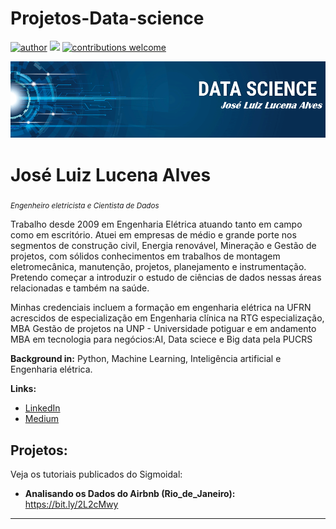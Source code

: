 # Projetos-Data-science

[![author](https://img.shields.io/badge/author-LuizLucena-red.svg)](https://www.linkedin.com/in/joseluizlucenaalves) [![](https://img.shields.io/badge/python-3.7+-blue.svg)](https://www.python.org/downloads/release/python-365/) [![contributions welcome](https://img.shields.io/badge/contributions-welcome-brightgreen.svg?style=flat)](https://github.com/datajluiz/Projetos-Data-science)

<p align="center">
  <img src="banner.png" >
</p>

# José Luiz Lucena Alves
<sub>*Engenheiro eletricista e Cientista de Dados* </sub>

Trabalho desde 2009 em Engenharia Elétrica atuando tanto em campo como em escritório.
Atuei em empresas de médio e grande porte nos segmentos de construção civil, Energia renovável, Mineração e Gestão de projetos, com sólidos conhecimentos em trabalhos de montagem eletromecânica, manutenção, projetos, planejamento e instrumentação. Pretendo começar a introduzir o estudo de ciências de dados nessas áreas relacionadas e também na saúde.

Minhas credenciais incluem a formação em engenharia elétrica na UFRN acrescidos de especialização em Engenharia clínica na RTG especialização, MBA Gestão de projetos na UNP - Universidade potiguar e em andamento MBA em tecnologia para negócios:AI, Data sciece e Big data pela PUCRS

**Background in:** Python, Machine Learning, Inteligência artificial e Engenharia elétrica.

**Links:**
* [LinkedIn](https://www.linkedin.com/in/joseluizlucenaalves/)
* [Medium](https://https://medium.com/@eng.zeluiz)


## Projetos:
Veja os tutoriais publicados do Sigmoidal:

* **Analisando os Dados do Airbnb (Rio_de_Janeiro):** https://bit.ly/2L2cMwy


---




